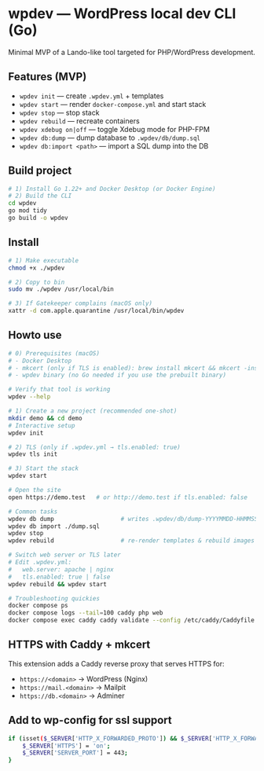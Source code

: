 # wpdev — WordPress local dev CLI (Go)

Minimal MVP of a Lando-like tool targeted for PHP/WordPress development.

## Features (MVP)
- `wpdev init` — create `.wpdev.yml` + templates
- `wpdev start` — render `docker-compose.yml` and start stack
- `wpdev stop` — stop stack
- `wpdev rebuild` — recreate containers
- `wpdev xdebug on|off` — toggle Xdebug mode for PHP-FPM
- `wpdev db:dump` — dump database to `.wpdev/db/dump.sql`
- `wpdev db:import <path>` — import a SQL dump into the DB

## Build project
```bash
# 1) Install Go 1.22+ and Docker Desktop (or Docker Engine)
# 2) Build the CLI
cd wpdev
go mod tidy
go build -o wpdev
```

## Install
```bash
# 1) Make executable
chmod +x ./wpdev

# 2) Copy to bin
sudo mv ./wpdev /usr/local/bin

# 3) If Gatekeeper complains (macOS only)
xattr -d com.apple.quarantine /usr/local/bin/wpdev
```
## Howto use
```bash
# 0) Prerequisites (macOS)
# - Docker Desktop
# - mkcert (only if TLS is enabled): brew install mkcert && mkcert -install
# - wpdev binary (no Go needed if you use the prebuilt binary)

# Verify that tool is working
wpdev --help

# 1) Create a new project (recommended one-shot)
mkdir demo && cd demo
# Interactive setup
wpdev init

# 2) TLS (only if .wpdev.yml → tls.enabled: true)
wpdev tls init

# 3) Start the stack
wpdev start

# Open the site
open https://demo.test   # or http://demo.test if tls.enabled: false

# Common tasks
wpdev db dump                   # writes .wpdev/db/dump-YYYYMMDD-HHMMSS.sql
wpdev db import ./dump.sql
wpdev stop
wpdev rebuild                   # re-render templates & rebuild images

# Switch web server or TLS later
# Edit .wpdev.yml:
#   web.server: apache | nginx
#   tls.enabled: true | false
wpdev rebuild && wpdev start

# Troubleshooting quickies
docker compose ps
docker compose logs --tail=100 caddy php web
docker compose exec caddy caddy validate --config /etc/caddy/Caddyfile

```

## HTTPS with Caddy + mkcert

This extension adds a Caddy reverse proxy that serves HTTPS for:
- `https://<domain>` → WordPress (Nginx)
- `https://mail.<domain>` → Mailpit
- `https://db.<domain>` → Adminer

## Add to wp-config for ssl support
```bash
if (isset($_SERVER['HTTP_X_FORWARDED_PROTO']) && $_SERVER['HTTP_X_FORWARDED_PROTO'] === 'https') {
    $_SERVER['HTTPS'] = 'on';
    $_SERVER['SERVER_PORT'] = 443;
}
```